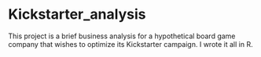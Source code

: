 # Kickstarter_analysis

This project is a brief business analysis for a hypothetical board game company that wishes to optimize its Kickstarter campaign. I wrote it all in R.
